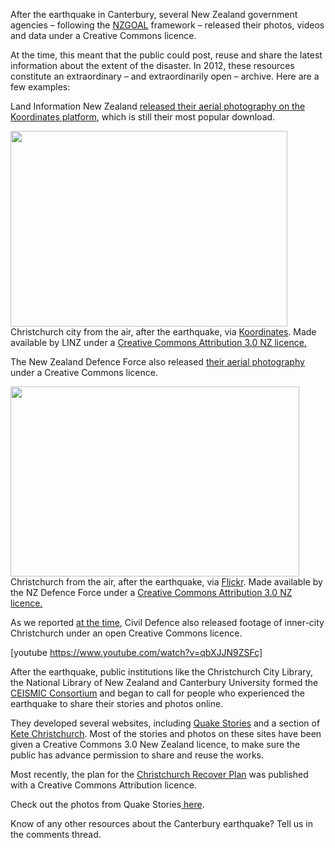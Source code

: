 <html><body><p>After the earthquake in Canterbury, several New Zealand government agencies – following the <a href="http://nzgoal.info/" target="_blank">NZGOAL</a> framework – released their photos, videos and data under a Creative Commons licence.



At the time, this meant that the public could post, reuse and share the latest information about the extent of the disaster. In 2012, these resources constitute an extraordinary – and extraordinarily open – archive. Here are a few examples:



Land Information New Zealand <a href="http://koordinates.com/layer/3185-christchurch-post-earthquake-aerial-photos-24-feb-2011/?embed=1" target="_blank">released their aerial photography on the Koordinates platform</a>, which is still their most popular download.



<a href="http://creativecommons.org.nz/2012/08/1688/screenshot-of-christchurch-post-quake/" rel="attachment wp-att-1689"><img class=" wp-image-1689" title="Screenshot of Christchurch post-quake" src="http://creativecommons.org.nz/wp-content/uploads/2012/08/Screenshot-of-Christchurch-post-quake.png" alt="" width="443" height="313"></a> Christchurch city from the air, after the earthquake, via <a href="http://koordinates.com/layer/3185-christchurch-post-earthquake-aerial-photos-24-feb-2011/?embed=1">Koordinates</a>. Made available by LINZ under a <a href="http://creativecommons.org/licenses/by/3.0/nz">Creative Commons Attribution 3.0 NZ licence.</a>



The New Zealand Defence Force also released <a href="http://www.flickr.com/photos/nzdefenceforce/sets/?&amp;page=2" target="_blank">their aerial photography</a> under a Creative Commons licence.



<a href="http://creativecommons.org.nz/2012/08/1688/chistchurch-defence-force/" rel="attachment wp-att-1690"><img class=" wp-image-1690" title="Chistchurch defence force" src="http://creativecommons.org.nz/wp-content/uploads/2012/08/Chistchurch-defence-force.jpg" alt="" width="462" height="304"></a> Christchurch from the air, after the earthquake, via <a href="http://www.flickr.com/photos/nzdefenceforce/5469814540/sizes/z/in/set-72157625987305601/">Flickr</a>. Made available by the NZ Defence Force under a <a href="http://creativecommons.org/licenses/by/3.0/nz">Creative Commons Attribution 3.0 NZ licence.</a>



As we reported <a href="http://creativecommons.org.nz/2011/04/post-quake-imagery-of-christchurch-carries-cc-licence/" target="_blank"> at the time</a>, Civil Defence also released footage of inner-city Christchurch under an open Creative Commons licence.



[youtube https://www.youtube.com/watch?v=qbXJJN9ZSFc]



After the earthquake, public institutions like the Christchurch City Library, the National Library of New Zealand and Canterbury University formed the <a href="http://www.ceismic.org.nz/" target="_blank">CEISMIC Consortium</a> and began to call for people who experienced the earthquake to share their stories and photos online.



They developed several websites, including <a href="http://www.quakestories.govt.nz/" target="_blank">Quake Stories</a> and a section of <a href="http://http://ketechristchurch.peoplesnetworknz.info/canterbury_earthquakes_2010_2011" target="_blank">Kete Christchurch</a>. Most of the stories and photos on these sites have been given a Creative Commons 3.0 New Zealand licence, to make sure the public has advance permission to share and reuse the works.



Most recently, the plan for the <a href="http://ccdu.govt.nz/the-plan" target="_blank">Christchurch Recover Plan</a> was published with a Creative Commons Attribution licence.



Check out the photos from Quake Stories<a href="http://www.quakestories.govt.nz/photos" target="_blank"> here</a>.



Know of any other resources about the Canterbury earthquake? Tell us in the comments thread.



 </p></body></html>